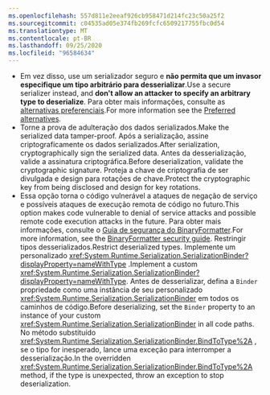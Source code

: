 ```yaml
---
ms.openlocfilehash: 557d811e2eeaf926cb958471d214fc23c50a25f2
ms.sourcegitcommit: c04535ad05e374fb269fcfc6509217755fbc0d54
ms.translationtype: MT
ms.contentlocale: pt-BR
ms.lasthandoff: 09/25/2020
ms.locfileid: "96584634"
---
```

- <span data-ttu-id="48b50-101">Em vez disso, use um serializador seguro e **não permita que um invasor especifique um tipo arbitrário para desserializar**.</span><span class="sxs-lookup"><span data-stu-id="48b50-101">Use a secure serializer instead, and **don't allow an attacker to specify an arbitrary type to deserialize**.</span></span> <span data-ttu-id="48b50-102">Para obter mais informações, consulte as [alternativas preferenciais](/dotnet/standard/serialization/binaryformatter-security-guide#preferred-alternatives).</span><span class="sxs-lookup"><span data-stu-id="48b50-102">For more information see the [Preferred alternatives](/dotnet/standard/serialization/binaryformatter-security-guide#preferred-alternatives).</span></span>
- <span data-ttu-id="48b50-103">Torne a prova de adulteração dos dados serializados.</span><span class="sxs-lookup"><span data-stu-id="48b50-103">Make the serialized data tamper-proof.</span></span> <span data-ttu-id="48b50-104">Após a serialização, assine criptograficamente os dados serializados.</span><span class="sxs-lookup"><span data-stu-id="48b50-104">After serialization, cryptographically sign the serialized data.</span></span> <span data-ttu-id="48b50-105">Antes da desserialização, valide a assinatura criptográfica.</span><span class="sxs-lookup"><span data-stu-id="48b50-105">Before deserialization, validate the cryptographic signature.</span></span> <span data-ttu-id="48b50-106">Proteja a chave de criptografia de ser divulgada e design para rotações de chave.</span><span class="sxs-lookup"><span data-stu-id="48b50-106">Protect the cryptographic key from being disclosed and design for key rotations.</span></span>
- <span data-ttu-id="48b50-107">Essa opção torna o código vulnerável a ataques de negação de serviço e possíveis ataques de execução remota de código no futuro.</span><span class="sxs-lookup"><span data-stu-id="48b50-107">This option makes code vulnerable to denial of service attacks and possible remote code execution attacks in the future.</span></span> <span data-ttu-id="48b50-108">Para obter mais informações, consulte o [Guia de segurança do BinaryFormatter](/dotnet/standard/serialization/binaryformatter-security-guide).</span><span class="sxs-lookup"><span data-stu-id="48b50-108">For more information, see the [BinaryFormatter security guide](/dotnet/standard/serialization/binaryformatter-security-guide).</span></span> <span data-ttu-id="48b50-109">Restringir tipos desserializados.</span><span class="sxs-lookup"><span data-stu-id="48b50-109">Restrict deserialized types.</span></span> <span data-ttu-id="48b50-110">Implemente um personalizado <xref:System.Runtime.Serialization.SerializationBinder?displayProperty=nameWithType> .</span><span class="sxs-lookup"><span data-stu-id="48b50-110">Implement a custom <xref:System.Runtime.Serialization.SerializationBinder?displayProperty=nameWithType>.</span></span> <span data-ttu-id="48b50-111">Antes de desserializar, defina a `Binder` propriedade como uma instância de seu personalizado <xref:System.Runtime.Serialization.SerializationBinder> em todos os caminhos de código.</span><span class="sxs-lookup"><span data-stu-id="48b50-111">Before deserializing, set the `Binder` property to an instance of your custom <xref:System.Runtime.Serialization.SerializationBinder> in all code paths.</span></span> <span data-ttu-id="48b50-112">No método substituído <xref:System.Runtime.Serialization.SerializationBinder.BindToType%2A> , se o tipo for inesperado, lance uma exceção para interromper a desserialização.</span><span class="sxs-lookup"><span data-stu-id="48b50-112">In the overridden <xref:System.Runtime.Serialization.SerializationBinder.BindToType%2A> method, if the type is unexpected, throw an exception to stop deserialization.</span></span>
